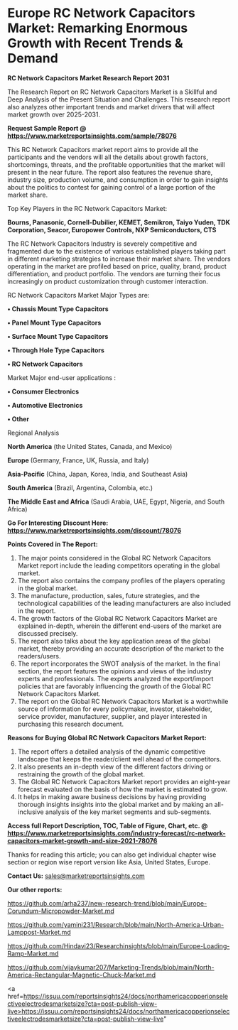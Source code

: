 # Europe RC Network Capacitors Market: Remarking Enormous Growth with Recent Trends & Demand

<strong>RC Network Capacitors Market Research Report 2031</strong>

The Research Report on RC Network Capacitors Market is a Skillful and Deep Analysis of the Present Situation and Challenges. This research report also analyzes other important trends and market drivers that will affect market growth over 2025-2031.

<strong>Request Sample Report @ <a href=https://www.marketreportsinsights.com/sample/78076>https://www.marketreportsinsights.com/sample/78076</a></strong>

This RC Network Capacitors market report aims to provide all the participants and the vendors will all the details about growth factors, shortcomings, threats, and the profitable opportunities that the market will present in the near future. The report also features the revenue share, industry size, production volume, and consumption in order to gain insights about the politics to contest for gaining control of a large portion of the market share.

Top Key Players in the RC Network Capacitors Market:

<strong>Bourns, Panasonic, Cornell-Dubilier, KEMET, Semikron, Taiyo Yuden, TDK Corporation, Seacor, Europower Controls, NXP Semiconductors, CTS</strong>

The RC Network Capacitors Industry is severely competitive and fragmented due to the existence of various established players taking part in different marketing strategies to increase their market share. The vendors operating in the market are profiled based on price, quality, brand, product differentiation, and product portfolio. The vendors are turning their focus increasingly on product customization through customer interaction.

RC Network Capacitors Market Major Types are:

<strong>• Chassis Mount Type Capacitors

• Panel Mount Type Capacitors

• Surface Mount Type Capacitors

• Through Hole Type Capacitors

• RC Network Capacitors</strong>

Market Major end-user applications :

<strong>• Consumer Electronics

• Automotive Electronics

• Other</strong>

Regional Analysis

</u><strong><b>North America</b></strong> (the United States, Canada, and Mexico)

<strong><b>Europe </b></strong>(Germany, France, UK, Russia, and Italy)

<strong><b>Asia-Pacific</b></strong> (China, Japan, Korea, India, and Southeast Asia)

<strong><b>South America</b></strong> (Brazil, Argentina, Colombia, etc.)

<strong><b>The Middle East and Africa</b></strong> (Saudi Arabia, UAE, Egypt, Nigeria, and South Africa)

<strong>Go For Interesting Discount Here: <a href=https://www.marketreportsinsights.com/discount/78076>https://www.marketreportsinsights.com/discount/78076</a></strong>

<strong>Points Covered in The Report:</strong>
<ol>
  <li>The major points considered in the Global RC Network Capacitors Market report include the leading competitors operating in the global market.</li>
  <li>The report also contains the company profiles of the players operating in the global market.</li>
  <li>The manufacture, production, sales, future strategies, and the technological capabilities of the leading manufacturers are also included in the report.</li>
  <li>The growth factors of the Global RC Network Capacitors Market are explained in-depth, wherein the different end-users of the market are discussed precisely.</li>
  <li>The report also talks about the key application areas of the global market, thereby providing an accurate description of the market to the readers/users.</li>
  <li>The report incorporates the SWOT analysis of the market. In the final section, the report features the opinions and views of the industry experts and professionals. The experts analyzed the export/import policies that are favorably influencing the growth of the Global RC Network Capacitors Market.</li>
  <li>The report on the Global RC Network Capacitors Market is a worthwhile source of information for every policymaker, investor, stakeholder, service provider, manufacturer, supplier, and player interested in purchasing this research document.</li>
</ol>
<strong>Reasons for Buying Global RC Network Capacitors Market Report:</strong>

<ol>
  <li>The report offers a detailed analysis of the dynamic competitive landscape that keeps the reader/client well ahead of the competitors.</li>
  <li>It also presents an in-depth view of the different factors driving or restraining the growth of the global market.</li>
  <li>The Global RC Network Capacitors Market report provides an eight-year forecast evaluated on the basis of how the market is estimated to grow.</li>
  <li>It helps in making aware business decisions by having providing thorough insights insights into the global market and by making an all-inclusive analysis of the key market segments and sub-segments.</li>
</ol>
<strong>Access full Report Description, TOC, Table of Figure, Chart, etc. @ <a href=https://www.marketreportsinsights.com/industry-forecast/rc-network-capacitors-market-growth-and-size-2021-78076>https://www.marketreportsinsights.com/industry-forecast/rc-network-capacitors-market-growth-and-size-2021-78076</a></strong>


Thanks for reading this article; you can also get individual chapter wise section or region wise report version like Asia, United States, Europe.

<strong>Contact Us:</strong>
sales@marketreportsinsights.com

<strong>Our other reports:</strong>

<a href=https://github.com/arha237/new-research-trend/blob/main/Europe-Corundum-Micropowder-Market.md>https://github.com/arha237/new-research-trend/blob/main/Europe-Corundum-Micropowder-Market.md</a>

<a href=https://github.com/yamini231/Research/blob/main/North-America-Urban-Lamppost-Market.md>https://github.com/yamini231/Research/blob/main/North-America-Urban-Lamppost-Market.md</a>

<a href=https://github.com/Hindavi23/Researchinsights/blob/main/Europe-Loading-Ramp-Market.md>https://github.com/Hindavi23/Researchinsights/blob/main/Europe-Loading-Ramp-Market.md</a>

<a href=https://github.com/vijaykumar207/Marketing-Trends/blob/main/North-America-Rectangular-Magnetic-Chuck-Market.md>https://github.com/vijaykumar207/Marketing-Trends/blob/main/North-America-Rectangular-Magnetic-Chuck-Market.md</a>

<a href=https://issuu.com/reportsinsights24/docs/northamericacopperionselectiveelectrodesmarketsize?cta=post-publish-view-live>https://issuu.com/reportsinsights24/docs/northamericacopperionselectiveelectrodesmarketsize?cta=post-publish-view-live</a>"
